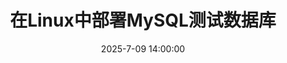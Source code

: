 ---
title: 在Linux中部署MySQL测试数据库
date: 2025-7-09 14:00:00
category:
  - Linux
banner: /assets/cover/doc.jpg
---